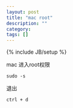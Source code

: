 ```yaml
---
layout: post
title: "mac root"
description: ""
category: 
tags: []
---
```

{% include JB/setup %}

mac 进入root权限

	sudo -s

退出

	ctrl + d	